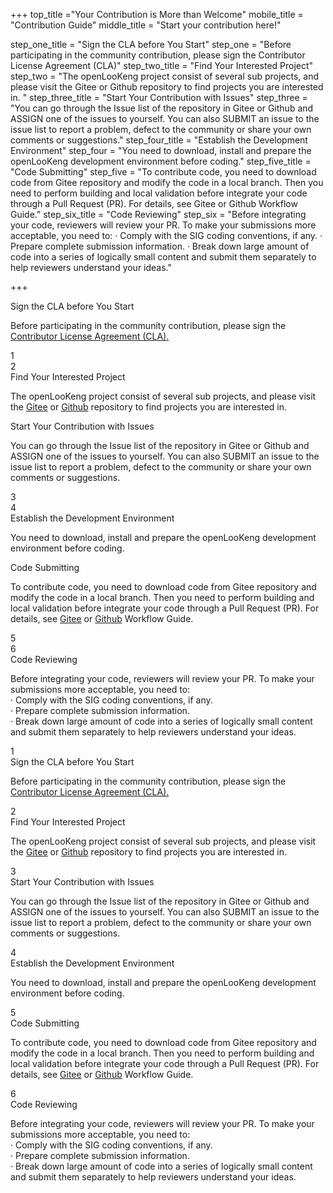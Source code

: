 +++
top_title ="Your Contribution is More than Welcome"
mobile_title = "Contribution Guide"
middle_title = "Start your contribution here!"

step_one_title = "Sign the CLA before You Start"
step_one = "Before participating in the community contribution, please sign the Contributor License Agreement (CLA)"
step_two_title = "Find Your Interested Project"
step_two = "The openLooKeng project consist of several sub projects, and please visit the Gitee or Github repository to find projects you are interested in. "
step_three_title = "Start Your Contribution with Issues"
step_three = "You can go through the Issue list of the repository in Gitee or Github and ASSIGN one of the issues to yourself. You can also SUBMIT an issue to the issue list to report a problem, defect to the community or share your own comments or suggestions."
step_four_title = "Establish the Development Environment"
step_four = "You need to download, install and prepare the openLooKeng development environment before coding."
step_five_title = "Code Submitting"
step_five = "To contribute code, you need to download code from Gitee repository and modify the code in a local branch. Then you need to perform building and local validation before integrate your code through a Pull Request (PR). For details, see Gitee or Github Workflow Guide."
step_six_title = "Code Reviewing"
step_six = "Before integrating your code, reviewers will review your PR. To make your submissions more acceptable, you need to: · Comply with the SIG coding conventions, if any. · Prepare complete submission information. · Break down large amount of code into a series of logically small content and submit them separately to help reviewers understand your ideas."

+++



<!-- PC 向导模块-->
<div class="isPC maillist maillist-guidance">
    <div class="maillist-divider">
        <img src="../img/contribution/Group.png" alt="">
    </div>
    <div class="step-left">
        <div class="step-left-box">
            <span>Sign the CLA before You Start</span>
            <p>Before participating in the community contribution, please sign the <a href="/signcla.html" target="_blank">Contributor License Agreement (CLA).</a></p>
        </div>
        <div class="step-left-num">
            <span>1</span>
        </div>
        <div class="step-left-line"></div>
    </div>
    <div class="step-right">
        <div class="step-right-line"></div>
        <div class="step-right-num">
            <span>2</span>
        </div>
        <div class="step-right-box">
            <span>Find Your Interested Project</span>
            <p>The openLooKeng project consist of several sub projects, and please visit the <a href="https://gitee.com/openlookeng" target="_blank">Gitee</a> or <a href="https://github.com/openlookeng" target="_blank">Github</a> repository to find projects you are interested in.</p>
        </div>
    </div>
    <div class="step-left">
    <div class="step-left-box">
        <span>Start Your Contribution with Issues</span>
        <p>You can go through the Issue list of the repository in Gitee or Github and ASSIGN one of the issues to yourself. You can also SUBMIT an issue to the issue list to report a problem, defect to the community or share your own comments or suggestions.</p>
    </div>
    <div class="step-left-num">
        <span>3</span>
    </div>
    <div class="step-left-line"></div>
    </div>
    <div class="step-right">
        <div class="step-right-line"></div>
        <div class="step-right-num">
            <span>4</span>
        </div>
        <div class="step-right-box">
            <span>Establish the Development Environment</span>
            <p>You need to download, install and prepare the openLooKeng development environment before coding.</p>
        </div>
    </div>
    <div class="step-left">
        <div class="step-left-box">
            <span>Code Submitting</span>
            <p>To contribute code, you need to download code from Gitee repository and modify the code in a local branch. Then you need to perform building and local validation before integrate your code through a Pull Request (PR). For details, see <a href="http://git.mydoc.io/?t=153749" target="_blank">Gitee</a> or <a href="https://help.github.com/en/github/collaborating-with-issues-and-pull-requests/about-pull-requests" target="_blank">Github</a> Workflow Guide.</p>
        </div>
        <div class="step-left-num">
            <span>5</span>
        </div>
        <div class="step-left-line"></div>
    </div>
    <div class="step-right">
            <div class="step-right-line"></div>
        <div class="step-right-num">
            <span>6</span>
        </div>
        <div class="step-right-box">
            <span>Code Reviewing</span>
            <p>Before integrating your code, reviewers will review your PR. To make your submissions more acceptable, you need to: <br>· Comply with the SIG coding conventions, if any. <br>· Prepare complete submission information. <br>· Break down large amount of code into a series of logically small content and submit them separately to help reviewers understand your ideas.</p>
        </div>
    </div>
</div>

<!-- mobile 向导模块-->
<div class="isH5 maillist maillist-H5">
    <div class="maillist-H5-step">
        <div class="step-num">
            <span>1</span>
        </div>
        <div class="maillist-H5-description">
            <span>Sign the CLA before You Start</span>
            <p>Before participating in the community contribution, please sign the <a href="">Contributor License Agreement (CLA).</a></p>
        </div>
    </div>
    <div class="maillist-H5-step">
        <div class="step-num">
            <span>2</span>
        </div>
        <div class="maillist-H5-description">
            <span>Find Your Interested Project</span>
            <p>The openLooKeng project consist of several sub projects, and please visit the <a href="https://gitee.com/openlookeng">Gitee</a> or <a href="https://github.com/openlookeng">Github</a> repository to find projects you are interested in.</p>
        </div>
    </div>
    <div class="maillist-H5-step">
        <div class="step-num">
            <span>3</span>
        </div>
        <div class="maillist-H5-description">
            <span>Start Your Contribution with Issues</span>
            <p>You can go through the Issue list of the repository in Gitee or Github and ASSIGN one of the issues to yourself. You can also SUBMIT an issue to the issue list to report a problem, defect to the community or share your own comments or suggestions.</p>
        </div>
    </div>
    <div class="maillist-H5-step">
        <div class="step-num">
            <span>4</span>
        </div>
        <div class="maillist-H5-description">
            <span>Establish the Development Environment</span>
            <p>You need to download, install and prepare the openLooKeng development environment before coding.</p>
        </div>
    </div>
    <div class="maillist-H5-step">
        <div class="step-num">
            <span>5</span>
        </div>
        <div class="maillist-H5-description">
            <span>Code Submitting</span>
            <p>To contribute code, you need to download code from Gitee repository and modify the code in a local branch. Then you need to perform building and local validation before integrate your code through a Pull Request (PR). For details, see <a href="http://git.mydoc.io/?t=153749">Gitee</a> or <a href="https://help.github.com/en/github/collaborating-with-issues-and-pull-requests/about-pull-requests">Github</a> Workflow Guide.</p>
        </div>
    </div>
    <div class="maillist-H5-step">
        <div class="step-num">
            <span>6</span>
        </div>
        <div class="maillist-H5-description">
            <span>Code Reviewing</span>
            <p>Before integrating your code, reviewers will review your PR. To make your submissions more acceptable, you need to: <br>· Comply with the SIG coding conventions, if any. <br>· Prepare complete submission information. <br>· Break down large amount of code into a series of logically small content and submit them separately to help reviewers understand your ideas.</p>
        </div>
    </div>
</div>